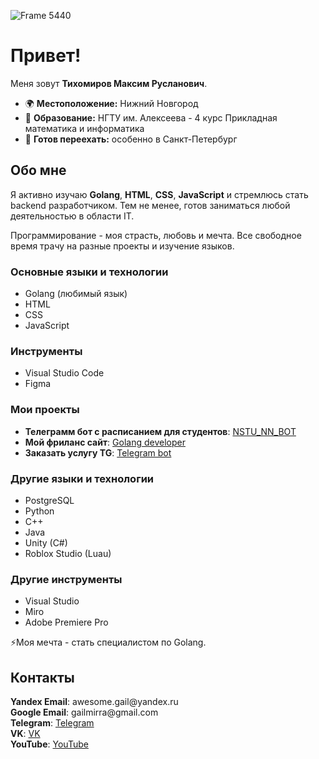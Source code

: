 ![Frame 5440](https://github.com/user-attachments/assets/b40bd153-2489-433c-85bb-d0e6dc77621f)

<h1>Привет! </h1>
<p>Меня зовут <strong>Тихомиров Максим Русланович</strong>.</p>

<ul>
  <li>🌍 <strong>Местоположение:</strong> Нижний Новгород</li>
  <li>🏫 <strong>Образование:</strong> НГТУ им. Алексеева - 4 курс Прикладная математика и информатика</li>
  <li>💼 <strong>Готов переехать:</strong> особенно в Санкт-Петербург</li>
</ul>

<!-- Обо мне -->
<h2>Обо мне</h2>
<p>Я активно изучаю <strong>Golang</strong>, <strong>HTML</strong>, <strong>CSS</strong>, <strong>JavaScript</strong> и стремлюсь стать backend разработчиком. Тем не менее, готов заниматься любой деятельностью в области IT.</p>
<p>Программирование - моя страсть, любовь и мечта. Все свободное время трачу на разные проекты и изучение языков.</p>

<h3>Основные языки и технологии</h3>
<ul>
  <li>Golang (любимый язык)</li>
  <li>HTML</li>
  <li>CSS</li>
  <li>JavaScript</li>
</ul>

<h3>Инструменты</h3>
<ul>
  <li>Visual Studio Code</li>
  <li>Figma</li>
</ul>

<h3>Мои проекты</h3>
<ul>
  <li>  <strong>Телеграмм бот с расписанием для студентов</strong>: <a href="https://t.me/NSTU_NN_BOT">NSTU_NN_BOT</a><br></li>
  <li>  <strong>Мой фриланс сайт</strong>: <a href="https://golang-developer.ru/">Golang developer</a><br></li>
  <li>  <strong>Заказать услугу TG</strong>: <a href="https://t.me/GolangDeveloperBot">Telegram bot</a><br></li>
</ul>

<h3>Другие языки и технологии</h3>
<ul>
  <li>PostgreSQL</li>
  <li>Python</li>
  <li>C++</li>
  <li>Java</li>
  <li>Unity (C#)</li>
  <li>Roblox Studio (Luau)</li>
</ul>

<h3>Другие инструменты</h3>
<ul>
  <li>Visual Studio</li>
  <li>Miro</li>
  <li>Adobe Premiere Pro</li>
</ul>

<!-- Мечта -->
<p>⚡Моя мечта - стать специалистом по Golang.</p>

<!-- Контакты -->
<h2>Контакты</h2>
<p>
  <strong>Yandex Email</strong>: awesome.gail@yandex.ru<br>
  <strong>Google Email</strong>: gailmirra@gmail.com<br>
  <strong>Telegram</strong>: <a href="https://t.me/Tichomirov2003">Telegram</a><br>
  <strong>VK</strong>: <a href="https://vk.com/heehee_boy">VK</a><br>
  <strong>YouTube</strong>: <a href="https://www.youtube.com/@maximpng6466">YouTube</a>
</p>

<!--
**DEPTH-STRIDA/DEPTH-STRIDA** is a ✨ _special_ ✨ repository because its `README.md` (this file) appears on your GitHub profile.

Here are some ideas to get you started:

- 🔭 I’m currently working on ...
- 🌱 I’m currently learning ...
- 👯 I’m looking to collaborate on ...
- 🤔 I’m looking for help with ...
- 💬 Ask me about ...
- 📫 How to reach me: ...
- 😄 Pronouns: ...
- ⚡ Fun fact: ...
-->
